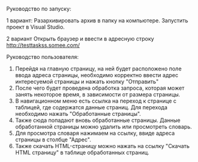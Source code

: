 Руководство по запуску:

1 вариант:
Разархивировать архив в папку на компьютере. Запустить проект в Visual Studio. 

2 вариант
Открыть браузер и ввести в адресную строку http://testtaskss.somee.com/


Руководство пользователя:

1. Перейдя на главную страницу, на ней будет расположено поле ввода адреса страницы, необходимо корректно ввести адрес интересуемой страницы и нажать кнопку "Отправить"
2. После чего будет проведена обработка запроса, которая может занять некоторое время, в зависимости от размера страницы.
3. В навигационном меню есть ссылка на переход к странице с таблицей, где содержатся данные страниц. Для перехода необходимо нажать "Обработанные страницы".
4. Также сюда попадают вновь обработанные страницы. Данные обработанной страницы можно удалить или просмотреть словарь.
5. Для просмотра словаря нажимаем на ссылку, ввиде адреса страницы в столбце "Адрес".
6. Также скачать HTML-страницу можно нажать на ссылку "Скачать HTML страницу" в таблице обработанных страниц.